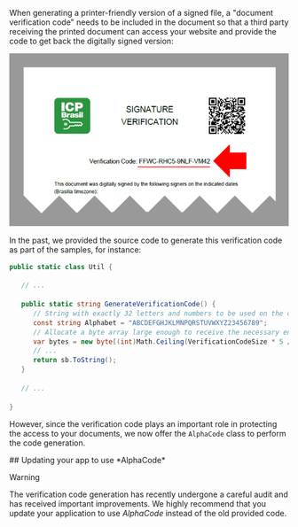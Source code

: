 ﻿When generating a printer-friendly version of a signed file, a "document verification code" needs to be included in the
document so that a third party receiving the printed document can access your website and provide the code to get back the
digitally signed version:

![Codigo de verificacao](../../images/verification-code.png)

In the past, we provided the source code to generate this verification code as part of the samples, for instance:

```cs
public static class Util {
   
   // ...

   public static string GenerateVerificationCode() {
      // String with exactly 32 letters and numbers to be used on the codes.
      const string Alphabet = "ABCDEFGHJKLMNPQRSTUVWXYZ23456789";
      // Allocate a byte array large enough to receive the necessary entropy
      var bytes = new byte[(int)Math.Ceiling(VerificationCodeSize * 5 / 8.0)];
      // ...
      return sb.ToString();
   }

   // ...

}
```

However, since the verification code plays an important role in protecting the access to your documents, we now offer
the `AlphaCode` class to perform the code generation.

<a name="update-code" />
## Updating your app to use *AlphaCode*

> [!WARNING]
> The verification code generation has recently undergone a careful audit and has received important improvements.
> We highly recommend that you update your application to use *AlphaCode* instead of the old provided code.
